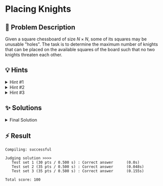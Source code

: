 # Placing Knights

## 📝 Problem Description

Given a square chessboard of size $N \times N$, some of its squares may be unusable "holes". The task is to determine the maximum number of knights that can be placed on the available squares of the board such that no two knights threaten each other.

## 💡 Hints

<details>

<summary>Hint #1</summary>

The core of the problem lies in the relationships between squares. Placing a knight on one square makes a specific set of other squares unavailable. How can you model this system of constraints and relationships? Think about representing the board squares and the "threatens" relationship in a more abstract way.

</details>

<details>

<summary>Hint #2</summary>

Try coloring the board's squares alternatingly, like a standard chessboard. Observe a knight's move: from a square of one color (e.g., where `row + column` is even), to which color square does it always land? This property reveals a fundamental structure of the problem.

</details>

<details>

<summary>Hint #3</summary>

The problem is equivalent to finding a maximum set of squares where no two are connected by a knight's move. This is precisely the definition of a **Maximum Independent Set (MIS)** in a graph where squares are vertices and knight moves are edges. For the special type of graph revealed in Hint #2 (a bipartite graph), a famous result, **Konig's Theorem**, connects the MIS to the **Maximum Matching**. A maximum matching can be computed efficiently using a max-flow algorithm.

</details>

## ✨ Solutions

<details>

<summary>Final Solution</summary>


This problem is best solved by modeling the chessboard as a graph, where each available square is a node and edges connect squares that a knight can reach in one move. Since the board may have holes, this approach naturally handles unavailable squares.

The goal is to find the largest set of squares (nodes) such that no two are connected by a knight's move. This is the **Maximum Independent Set**. Placing knights on these squares ensures no two threaten each other.

By coloring the board like a chessboard (alternating black and white), we see that a knight always moves from a square of one color to the other. This means our graph is **bipartite**: all edges go between black and white squares, never within the same color.

For bipartite graphs, the Maximum Independent Set can be found using a Max Flow/Min Cut algorithm. We build a flow network:
- Add a source node and connect it to all "white" squares.
- Connect all "black" squares to the sink node.
- For every valid knight move, add an edge between them.

The value of the maximum flow gives the size of the maximum matching. The answer is simply the total number of available squares minus the maximum matching.

### Code
```cpp
#include<iostream>
#include<vector>
#include<queue>

#include <boost/graph/adjacency_list.hpp>
#include <boost/graph/push_relabel_max_flow.hpp>

typedef boost::adjacency_list_traits<boost::vecS, boost::vecS, boost::directedS> traits;
typedef boost::adjacency_list<boost::vecS, 
                              boost::vecS, 
                              boost::directedS, 
                              boost::no_property,
                              boost::property<boost::edge_capacity_t, long,
                                              boost::property<boost::edge_residual_capacity_t, long,
                                                              boost::property<boost::edge_reverse_t, traits::edge_descriptor>>>> graph;
typedef traits::vertex_descriptor vertex_desc;
typedef traits::edge_descriptor edge_desc;
typedef boost::graph_traits<graph>::out_edge_iterator      out_edge_it;

// Create a vector containing all possible moves for a knight
std::vector<std::pair<int, int>> OFFSETS = {
    {-1, -2}, {-1, 2}, {1, -2}, {1, 2},
    {-2, -1}, {-2, 1}, {2, -1}, {2, 1}
};

class edge_adder {
  graph &G;
  public:
    explicit edge_adder(graph &G) : G(G) {}
    void add_edge(int from, int to, long capacity) {
      auto c_map = boost::get(boost::edge_capacity, G);
      auto r_map = boost::get(boost::edge_reverse, G);
      const auto e = boost::add_edge(from, to, G).first;
      const auto rev_e = boost::add_edge(to, from, G).first;
      c_map[e] = capacity;
      c_map[rev_e] = 0; // reverse edge has no capacity!
      r_map[e] = rev_e;
      r_map[rev_e] = e;
    }
};

int get_index(int row, int col, int n) {
  return row * n + col;
}

void solve() {
  // ===== READ INPUT =====
  int n; std::cin >> n;
  
  std::vector<std::vector<int>> board(n, std::vector<int>(n));
  for(int row = 0; row < n; ++row) {
    for(int col = 0; col < n; ++col) {
      std::cin >> board[row][col];
    }
  }
  
  // ===== BUILD GRAPH =====
  // Add all nodes, even if there are holes to make indexing easier
  // We can just not connect the "hole nodes" to any other nodes
  graph G(n * n); 
  edge_adder adder(G);
  auto rc_map = boost::get(boost::edge_residual_capacity, G);
  
  const vertex_desc v_source = boost::add_vertex(G);
  const vertex_desc v_sink = boost::add_vertex(G);
  
  for(int row = 0; row < n; ++row) {
    for(int col = 0; col < n; ++col) {
      if(board[row][col] == 0) continue;
      int idx = get_index(row, col, n);

      // Connect to source or sink
      if((row + col) % 2 == 0) {
        adder.add_edge(v_source, idx, 1);
      }
      else { 
        adder.add_edge(idx, v_sink, 1);
        continue;
      }
      
      // Connect to nodes reachable by knight
      for(const std::pair<int, int> &offset : OFFSETS) {
        int adjusted_row = row + offset.first;
        int adjusted_col = col + offset.second;
        
        if((adjusted_row < 0 || adjusted_row >= n) ||  // Row out of bounds
           (adjusted_col < 0 || adjusted_col >= n) ||  // Col out of bounds
           (board[adjusted_row][adjusted_col] == 0)    // Space is a hole
           ){
          continue;
        }
        adder.add_edge(idx, get_index(adjusted_row, adjusted_col, n), 1);
      }
    }
  }
  
  // ===== COMPUTE MAX FLOW AND SET S =====
  boost::push_relabel_max_flow(G, v_source, v_sink);
  
  std::vector<int> vis(n * n + 2, false); // visited flags
  std::queue<int> Q; // BFS queue (from std:: not boost::)
  vis[v_source] = true; // Mark the source as visited
  Q.push(v_source);
  while (!Q.empty()) {
    const int u = Q.front();
    Q.pop();
    out_edge_it ebeg, eend;
    for (boost::tie(ebeg, eend) = boost::out_edges(u, G); ebeg != eend; ++ebeg) {
      const int v = boost::target(*ebeg, G);
      // Only follow edges with spare capacity
      if (rc_map[*ebeg] == 0 || vis[v]) continue;
      vis[v] = true;
      Q.push(v);
    }
  }
  
  // ===== COUNT SIZE OF INDEPENDENT SET =====
  int count = 0;
  for(int row = 0; row < n; ++row) {
    for(int col = 0; col < n; col++) {
      if(board[row][col] == 0) continue;
      int idx = get_index(row, col, n);
      
      if((row + col) % 2 == 0) count += vis[idx];
      else count += 1 - vis[idx];
    }
  }
  
  // ===== OUTPUT =====
  std::cout << count << std::endl;
}

int main() {
  std::ios_base::sync_with_stdio(false);
  
  int n_tests; std::cin >> n_tests;
  while(n_tests--) {
    solve();
  }
}
```
</details>

## ⚡ Result

```plaintext
Compiling: successful

Judging solution >>>>
   Test set 1 (30 pts / 0.500 s) : Correct answer      (0.0s)
   Test set 2 (35 pts / 0.500 s) : Correct answer      (0.048s)
   Test set 3 (35 pts / 0.500 s) : Correct answer      (0.155s)

Total score: 100
```